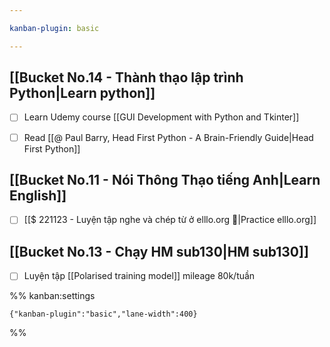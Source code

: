 ```yaml
---

kanban-plugin: basic

---
```


## [[Bucket No.14 - Thành thạo lập trình Python|Learn python]]

- [ ] Learn Udemy course [[GUI Development with Python and Tkinter]]
- [ ] Read [[@ Paul Barry, Head First Python - A Brain-Friendly Guide|Head First Python]]


## [[Bucket No.11 - Nói Thông Thạo tiếng Anh|Learn English]]

- [ ] [[$ 221123 - Luyện tập nghe và chép từ ở elllo.org 🔎|Practice elllo.org]]


## [[Bucket No.13 - Chạy HM sub130|HM sub130]]

- [ ] Luyện tập [[Polarised training model]] mileage 80k/tuần




%% kanban:settings
```
{"kanban-plugin":"basic","lane-width":400}
```
%%